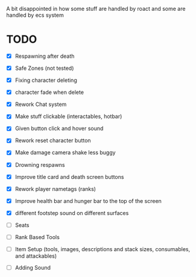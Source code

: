 A bit disappointed in how some stuff are handled by roact and some are handled by ecs system

# TODO

- [x] Respawning after death

- [x] Safe Zones (not tested)

- [x] Fixing character deleting

- [x] character fade when delete

- [x] Rework Chat system

- [x] Make stuff clickable (interactables, hotbar)

- [x] Given button click and hover sound

- [x] Rework reset character button

- [x] Make damage camera shake less buggy

- [x] Drowning respawns

- [x] Improve title card and death screen buttons

- [x] Rework player nametags (ranks)

- [x] Improve health bar and hunger bar to the top of the screen

- [x] different footstep sound on different surfaces

- [ ] Seats

- [ ] Rank Based Tools

- [ ] Item Setup (tools, images, descriptions and stack sizes, consumables, and attackables)

- [ ] Adding Sound